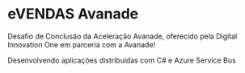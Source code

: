 # eVENDAS Avanade

Desafio de Conclusão da Aceleração Avanade, oferecido pela Digital Innovation One em parceria com a Avanade!


Desenvolvendo aplicações distribuídas com C# e Azure Service Bus
